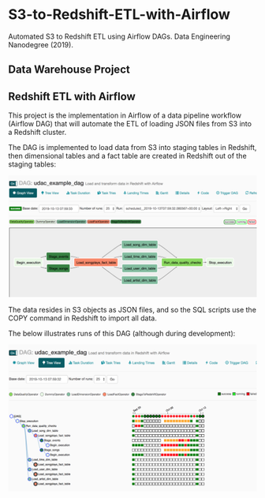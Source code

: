 # S3-to-Redshift-ETL-with-Airflow
Automated S3 to Redshift ETL using Airflow DAGs. Data Engineering Nanodegree (2019).


## Data Warehouse Project
## Redshift ETL with Airflow

This project is the implementation in Airflow of a data pipeline workflow (Airflow DAG) that will automate the ETL of loading JSON files from S3 into a Redshift cluster.

The DAG is implemented to load data from S3 into staging tables in Redshift, then dimensional tables and a fact table are created in Redshift out of the staging tables:



![DAG](DAG.png)

The data resides in S3 objects as JSON files, and so the SQL scripts use the COPY command in Redshift to import all data. 

The below illustrates runs of this DAG (although during development):

![Runs](Runs.png)

